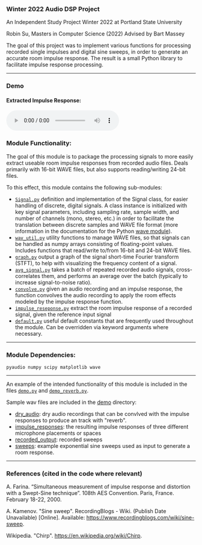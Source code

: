 ### Winter 2022 Audio DSP Project

An Independent Study Project
Winter 2022 at Portland State University

Robin Su, Masters in Computer Science (2022)
Advised by Bart Massey

The goal of this project was to implement various functions for processing recorded single impulses and digital sine sweeps, 
in order to generate an accurate room impulse response. 
The result is a small Python library to facilitate impulse response processing.

-----
### Demo
#### Extracted Impulse Response:
![rir](./demo/impulse_responses/garage_impulse_isolated.wav)

### Module Functionality:
The goal of this module is to package the processing signals to more easily extract useable room impulse responses from recorded audio files. Deals primarily with 16-bit WAVE files, but also supports reading/writing 24-bit files.

To this effect, this module contains the following sub-modules:
* [`Signal.py`](./ir_module/Signal.py) definition and implementation of the Signal class, for easier handling of discrete, digital signals. A class instance is initialized with key signal parameters, including sampling rate, sample width, and number of channels (mono, stereo, etc.) in order to facilitate the translation between discrete samples and WAVE file format (more information in the documentation for the Python [wave module](https://docs.python.org/3/library/wave.html)).
* [`wav_util.py`](./ir_module/wav_util.py) utility functions to manage WAVE files, so that signals can be handled as numpy arrays consisting of floating-point values. Includes functions that read/write to/from 16-bit and 24-bit WAVE files.
* [`graph.py`](./ir_module/graph.py) output a graph of the signal short-time Fourier transform (STFT), to help with visualizing the frequency content of a signal.
* [`avg_signal.py`](./ir_module/avg_signal.py) takes a batch of repeated recorded audio signals, cross-correlates them, and performs an average over the batch (typically to increase signal-to-noise ratio).
* [`convolve.py`](./ir_module/convolve.py) given an audio recording and an impulse response, the function convolves the audio recording to apply the room effects modeled by the impulse response function.
* [`impulse_reseponse.py`](./ir_module/impulse_response.py) extract the room impulse response of a recorded signal, given the reference input signal
* [`default.py`](./ir_module/default.py) useful default constants that are frequently used throughout the module. Can be overridden via keyword arguments where necessary.

-----
### Module Dependencies:
```pyaudio numpy scipy matplotlib wave```

-----

An example of the intended functionality of this module is included in the files [`demo.py`](demo.py) and [`demo_reverb.py`](./demo_reverb.py). 

Sample wav files are included in the [demo](./demo/) directory:
 * [dry_audio](./demo/dry_audio/): dry audio recordings that can be convlved with the impulse responses to produce an track with "reverb".
 * [impulse_responses](./demo/impulse_responses/): the resulting impulse responses of three different microphone placements or spaces
 * [recorded_output](./demo/recorded_output/): recorded sweeps
 * [sweeps](./demo/sweeps/): example exponential sine sweeps used as input to generate a room response.

-----
### References (cited in the code where relevant)
A. Farina. “Simultaneous measurement of impulse response and distortion with a Swept-Sine technique”. 108th AES Convention. Paris, France. February 18-22, 2000.

A. Kamenov. "Sine sweep". RecordingBlogs - Wiki. (Publish Date Unavailable) \[Online\]. Available: https://www.recordingblogs.com/wiki/sine-sweep.

Wikipedia. "Chirp". https://en.wikipedia.org/wiki/Chirp. 